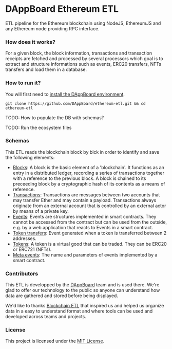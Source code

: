 # DAppBoard Ethereum ETL
ETL pipeline for the Ethereum blockchain using NodeJS, EthereumJS and any Ethereum node providing RPC interface.

### How does it works?

For a given block, the block information, transactions and transaction receipts are fetched and processed by several processors which goal is to extract and structure informations such as events, ERC20 transfers, NFTs transfers and load them in a database.

### How to run it?

You will first need to [install the DAppBoard  environment](https://github.com/DAppBoard/dappboard-environment).

```
git clone https://github.com/DAppBoard/ethereum-etl.git && cd ethereum-etl
```

TODO: How to populate the DB with schemas?

TODO: Run the ecosystem files


### Schemas

This ETL reads the blockchain block by blck in order to identify and save the following elements:

- [Blocks](https://github.com/DAppBoard/ethereum-etl/blob/master/schemas/tables/blocks.sql): A block is the basic element of a 'blockchain'. It functions as an entry in a distributed ledger, recording a series of transactions together with a reference to the previous block. A block is chained to its preceeding block by a cryptographic hash of its contents as a means of reference.
- [Transactions](https://github.com/DAppBoard/ethereum-etl/blob/master/schemas/tables/transactions.sql): Transactions are messages between two accounts that may transfer Ether and may contain a payload. Transactions always originate from an external account that is controlled by an external actor by means of a private key.
- [Events](https://github.com/DAppBoard/ethereum-etl/blob/master/schemas/tables/events.sql): Events are structures implemented in smart contracts. They cannot be accessed from the contract but can be used from the outside, e.g. by a web application that reacts to Events in a smart contract.
- [Token transfers](https://github.com/DAppBoard/ethereum-etl/blob/master/schemas/tables/token_transfers.sql): Event generated when a token is transferred between 2 addresses.
- [Tokens](https://github.com/DAppBoard/ethereum-etl/blob/master/schemas/tables/meta_tokens.sql): A token is a virtual good that can be traded. They can be ERC20 or ERC721 (NFTs)\.
- [Meta events](https://github.com/DAppBoard/ethereum-etl/blob/master/schemas/tables/meta_events.sql): The name and parameters of events implemented by a smart contract.

### Contributors

This ETL is developped by the [DAppBoard](http://dappboard.com) team and is used there. We're glad to offer our technology to the public so anyone can understand how data are gathered and stored before being displayed.

We'd like to thanks [Blockchain ETL](https://github.com/blockchain-etl/ethereum-etl) that inspired us and helped us organize data in a easy to understand format and where tools can be used and developed across teams and projects.

### License

This project is licensed under the [MIT License](https://opensource.org/licenses/MIT).
